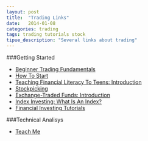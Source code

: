 ```yaml
---
layout: post
title:  "Trading Links"
date:   2014-01-08 
categories: trading
tags: trading tutorials stock
tipue_description: "Several links about trading"
---
```


###Getting Started
* [Beginner Trading Fundamentals][beginnertrading]
* [How To Start][howtostart]
* [Teaching Financial Literacy To Teens: Introduction][teachtoteens]
* [Stockpicking][stockpicking]
* [Exchange-Traded Funds: Introduction][etf] 
* [Index Investing: What Is An Index?][index1]
* [Financial Investing Tutorials][varioustuts]
  
###Technical Analisys
* [Teach Me][teachmetechan]

[beginnertrading]: http://www.investopedia.com/university/beginner-trading-fundamentals/
[teachmetechan]:    http://www.hotstockmarket.com/t/27430/teach-me-technical-analysis
[howtostart]: http://www.investopedia.com/university/how-start-trading/
[teachtoteens]: http://www.investopedia.com/university/teaching-financial-literacy-teens/
[stockpicking]: http://www.investopedia.com/university/stockpicking/
[etf]: http://www.investopedia.com/university/exchange-traded-fund/
[index1]: http://www.investopedia.com/university/indexes/index1.asp
[varioustuts]: http://www.investopedia.com/university/